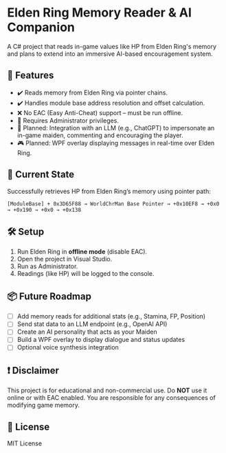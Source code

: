 
# Elden Ring Memory Reader & AI Companion

A C# project that reads in-game values like HP from Elden Ring's memory and plans to extend into an immersive AI-based encouragement system.

## 🌟 Features

- ✔️ Reads memory from Elden Ring via pointer chains.
- ✔️ Handles module base address resolution and offset calculation.
- ❌ No EAC (Easy Anti-Cheat) support – must be run offline.
- 🔐 Requires Administrator privileges.
- 🧠 Planned: Integration with an LLM (e.g., ChatGPT) to impersonate an in-game maiden, commenting and encouraging the player.
- 🎮 Planned: WPF overlay displaying messages in real-time over Elden Ring.

## 🚀 Current State

Successfully retrieves HP from Elden Ring’s memory using pointer path:
```
[ModuleBase] + 0x3D65F88 → WorldChrMan Base Pointer → +0x10EF8 → +0x0 → +0x190 → +0x0 → +0x138
```

## 🛠 Setup

1. Run Elden Ring in **offline mode** (disable EAC).
2. Open the project in Visual Studio.
3. Run as Administrator.
4. Readings (like HP) will be logged to the console.

## 📦 Future Roadmap

- [ ] Add memory reads for additional stats (e.g., Stamina, FP, Position)
- [ ] Send stat data to an LLM endpoint (e.g., OpenAI API)
- [ ] Create an AI personality that acts as your Maiden
- [ ] Build a WPF overlay to display dialogue and status updates
- [ ] Optional voice synthesis integration

## ❗ Disclaimer

This project is for educational and non-commercial use. Do **NOT** use it online or with EAC enabled. You are responsible for any consequences of modifying game memory.

## 📄 License

MIT License
